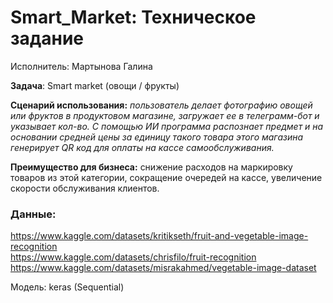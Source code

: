# Smart_Market: Техническое задание  
 
Исполнитель: Мартынова Галина  

**Задача**: Smart market (овощи / фрукты)  

**Сценарий использования:** *пользователь делает фотографию овощей или фруктов в продуктовом магазине, загружает ее в телеграмм-бот и указывает кол-во. С помощью ИИ программа распознает предмет и на основании средней цены за единицу такого товара этого магазина генерирует QR код для оплаты на кассе самообслуживания.*  

**Преимущество для бизнеса:** снижение расходов на маркировку товаров из этой категории, сокращение очередей на кассе, увеличение скорости обслуживания клиентов.  

### Данные:  
https://www.kaggle.com/datasets/kritikseth/fruit-and-vegetable-image-recognition  
https://www.kaggle.com/datasets/chrisfilo/fruit-recognition  
https://www.kaggle.com/datasets/misrakahmed/vegetable-image-dataset  

Модель: keras (Sequential)
